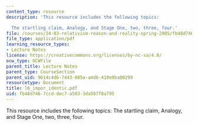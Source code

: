 ```yaml
---
content_type: resource
description: 'This resource includes the following topics:

  The startling claim, Analogy, and Stage One, two, three, four.'
file: /courses/24-03-relativism-reason-and-reality-spring-2005/fb48d7467ccddec7a5033da507f8a795_l6_impor_identic.pdf
file_type: application/pdf
learning_resource_types:
- Lecture Notes
license: https://creativecommons.org/licenses/by-nc-sa/4.0/
ocw_type: OCWFile
parent_title: Lecture Notes
parent_type: CourseSection
parent_uid: 9614c4d6-7443-885a-a4d6-410e9ba80299
resourcetype: Document
title: l6_impor_identic.pdf
uid: fb48d746-7ccd-dec7-a503-3da507f8a795
---
```

This resource includes the following topics:
The startling claim, Analogy, and Stage One, two, three, four.